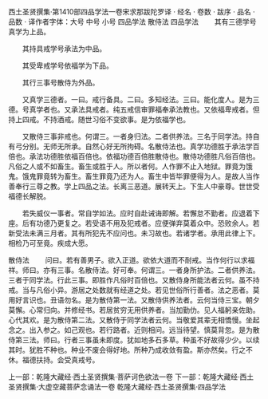 西土圣贤撰集·第1410部四品学法一卷宋求那跋陀罗译
· 经名 · 卷数 · 跋序
· 品名 · 品数 · 译作者字体：大号 中号 小号
四品学法
散侍法
四品学法
　　其有三德学号真学为上品。

　　其持具戒学号承法为中品。

　　其受卑戒学号依福学为下品。

　　其行三事号散侍为外品。

　　又真学三德者。一曰。戒行备具。二曰。多知经法。三曰。能化度人。是为三德。号真学者也。又承法具戒者。纯五戒信审罪福奉承法教也。又依福卑戒者。但持上四戒。不持酒戒。随世习俗不变欲事。是为依福学也。

　　又散侍三事非戒也。何谓三。一者身归法。二者供养法。三名于同学法。持自有弓分别。无师无所承。自然心好无所拘碍。名散侍法也。真学功德胜于承法学百倍也。承法功德胜依福百倍也。依福功德百倍胜散侍也。散侍功德胜凡俗百倍也。凡俗之人或不如畜生。畜生或胜于人。所以者何。人作罪不止入地狱。罪竟为饿鬼。饿鬼罪竟转为畜生。畜生罪竟乃还为人。畜生中皆毕罪便得为人。是故人当作善奉行三尊之教。学上四品之法。长离三恶道。展转天上。下生人中豪尊。世世受福德长解脱。

　　若失威仪一事者。常自学如法。应时自赴诫诲即解。若懈怠不勤者。应退着下座。后有功德乃更复之。若受语不用及犯戒者。应便弹弃莫着众中。恐败余人。若新受法未满三月者。其有所犯先不应问也。未习故也。若诸学者。承用此律上下。相检乃可至竟。疾成大愿。

散侍法
　　问曰。若有善男子。欲入正道。欲依大道而不耐戒。当作何行以求福祥。师曰。亦有三事。名散侍法。好可奉。何谓三。一者身所护法。二者供养法。三者于同学法。行此三事。即胜作凡俗时百倍也。又散侍身所能法者云何。虽不持戒。当与凡俗小异。游居之处数就有经道之处。若见世俗所行善者。法之恶者。莫用好言识也。丑语勿名。是为散侍第一法。又散侍供养法者。云何当侍三宝。朝夕莫懈。心常归向。并修经书。若居贫穷无用供养者。当加勤仂。见人福躬亲佐助。心代其欢。是为散侍第二法。又散侍于同学法者云何。当敬爱其辈无相憍慢。坐起念之。出入参之。如己观也。若行路者。近则相问。远当待望。慎莫背忽。是为散侍第三法。师曰。行者三事虽未即度。犹如地多石多草。种虽不好故得少少。以续其时。犹胜不种也。种业不废会得好地。所种乃成收敛有盈。斯亦然矣。行之不休。福德扶持。会受真戒号。

上一部：乾隆大藏经·西土圣贤撰集·菩萨诃色欲法一卷
下一部：乾隆大藏经·西土圣贤撰集·大虚空藏菩萨念诵法一卷
乾隆大藏经·西土圣贤撰集·四品学法